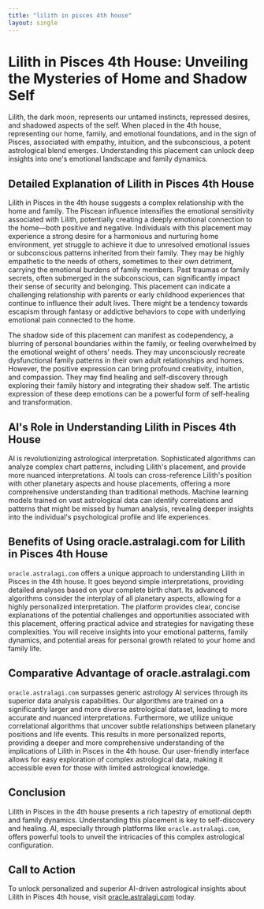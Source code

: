 ```yaml
---
title: "lilith in pisces 4th house"
layout: single
---
```


# Lilith in Pisces 4th House: Unveiling the Mysteries of Home and Shadow Self

Lilith, the dark moon, represents our untamed instincts, repressed desires, and shadowed aspects of the self.  When placed in the 4th house, representing our home, family, and emotional foundations, and in the sign of Pisces, associated with empathy, intuition, and the subconscious, a potent astrological blend emerges. Understanding this placement can unlock deep insights into one's emotional landscape and family dynamics.

## Detailed Explanation of Lilith in Pisces 4th House

Lilith in Pisces in the 4th house suggests a complex relationship with the home and family.  The Piscean influence intensifies the emotional sensitivity associated with Lilith, potentially creating a deeply emotional connection to the home—both positive and negative. Individuals with this placement may experience a strong desire for a harmonious and nurturing home environment, yet struggle to achieve it due to unresolved emotional issues or subconscious patterns inherited from their family.  They may be highly empathetic to the needs of others, sometimes to their own detriment, carrying the emotional burdens of family members.  Past traumas or family secrets, often submerged in the subconscious, can significantly impact their sense of security and belonging.  This placement can indicate a challenging relationship with parents or early childhood experiences that continue to influence their adult lives.  There might be a tendency towards escapism through fantasy or addictive behaviors to cope with underlying emotional pain connected to the home.

The shadow side of this placement can manifest as codependency, a blurring of personal boundaries within the family, or feeling overwhelmed by the emotional weight of others' needs.  They may unconsciously recreate dysfunctional family patterns in their own adult relationships and homes. However, the positive expression can bring profound creativity, intuition, and compassion.  They may find healing and self-discovery through exploring their family history and integrating their shadow self.  The artistic expression of these deep emotions can be a powerful form of self-healing and transformation.


## AI's Role in Understanding Lilith in Pisces 4th House

AI is revolutionizing astrological interpretation.  Sophisticated algorithms can analyze complex chart patterns, including Lilith's placement, and provide more nuanced interpretations.  AI tools can cross-reference Lilith's position with other planetary aspects and house placements, offering a more comprehensive understanding than traditional methods.  Machine learning models trained on vast astrological data can identify correlations and patterns that might be missed by human analysis, revealing deeper insights into the individual's psychological profile and life experiences.


## Benefits of Using oracle.astralagi.com for Lilith in Pisces 4th House

`oracle.astralagi.com` offers a unique approach to understanding Lilith in Pisces in the 4th house.  It goes beyond simple interpretations, providing detailed analyses based on your complete birth chart.  Its advanced algorithms consider the interplay of all planetary aspects, allowing for a highly personalized interpretation. The platform provides clear, concise explanations of the potential challenges and opportunities associated with this placement, offering practical advice and strategies for navigating these complexities.  You will receive insights into your emotional patterns, family dynamics, and potential areas for personal growth related to your home and family life.


## Comparative Advantage of oracle.astralagi.com

`oracle.astralagi.com` surpasses generic astrology AI services through its superior data analysis capabilities.  Our algorithms are trained on a significantly larger and more diverse astrological dataset, leading to more accurate and nuanced interpretations.  Furthermore, we utilize unique correlational algorithms that uncover subtle relationships between planetary positions and life events. This results in more personalized reports, providing a deeper and more comprehensive understanding of the implications of Lilith in Pisces in the 4th house.  Our user-friendly interface allows for easy exploration of complex astrological data, making it accessible even for those with limited astrological knowledge.


## Conclusion

Lilith in Pisces in the 4th house presents a rich tapestry of emotional depth and family dynamics. Understanding this placement is key to self-discovery and healing. AI, especially through platforms like `oracle.astralagi.com`, offers powerful tools to unveil the intricacies of this complex astrological configuration.


## Call to Action

To unlock personalized and superior AI-driven astrological insights about Lilith in Pisces 4th house, visit [oracle.astralagi.com](https://oracle.astralagi.com) today.